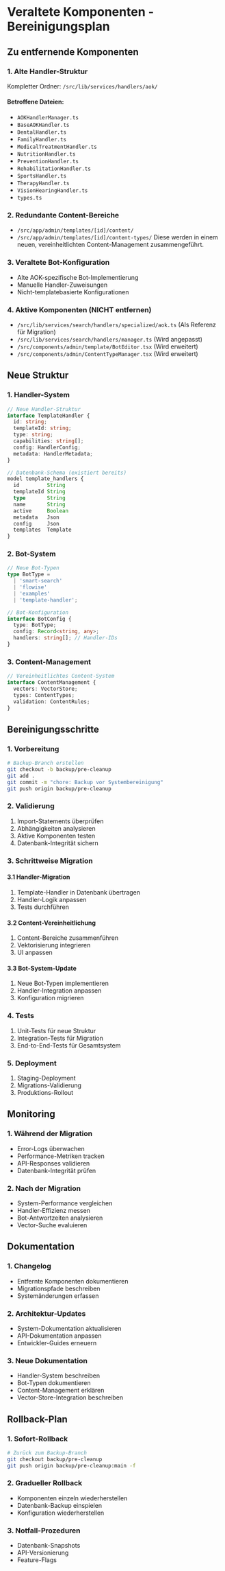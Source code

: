 # Veraltete Komponenten - Bereinigungsplan

## Zu entfernende Komponenten

### 1. Alte Handler-Struktur
Kompletter Ordner: `/src/lib/services/handlers/aok/`

#### Betroffene Dateien:
- `AOKHandlerManager.ts`
- `BaseAOKHandler.ts`
- `DentalHandler.ts`
- `FamilyHandler.ts`
- `MedicalTreatmentHandler.ts`
- `NutritionHandler.ts`
- `PreventionHandler.ts`
- `RehabilitationHandler.ts`
- `SportsHandler.ts`
- `TherapyHandler.ts`
- `VisionHearingHandler.ts`
- `types.ts`

### 2. Redundante Content-Bereiche
- `/src/app/admin/templates/[id]/content/`
- `/src/app/admin/templates/[id]/content-types/`
Diese werden in einem neuen, vereinheitlichten Content-Management zusammengeführt.

### 3. Veraltete Bot-Konfiguration
- Alte AOK-spezifische Bot-Implementierung
- Manuelle Handler-Zuweisungen
- Nicht-templatebasierte Konfigurationen

### 4. Aktive Komponenten (NICHT entfernen)
- `/src/lib/services/search/handlers/specialized/aok.ts` (Als Referenz für Migration)
- `/src/lib/services/search/handlers/manager.ts` (Wird angepasst)
- `/src/components/admin/template/BotEditor.tsx` (Wird erweitert)
- `/src/components/admin/ContentTypeManager.tsx` (Wird erweitert)

## Neue Struktur

### 1. Handler-System
```typescript
// Neue Handler-Struktur
interface TemplateHandler {
  id: string;
  templateId: string;
  type: string;
  capabilities: string[];
  config: HandlerConfig;
  metadata: HandlerMetadata;
}

// Datenbank-Schema (existiert bereits)
model template_handlers {
  id         String
  templateId String
  type       String
  name       String
  active     Boolean
  metadata   Json
  config     Json
  templates  Template
}
```

### 2. Bot-System
```typescript
// Neue Bot-Typen
type BotType = 
  | 'smart-search'
  | 'flowise'
  | 'examples'
  | 'template-handler';

// Bot-Konfiguration
interface BotConfig {
  type: BotType;
  config: Record<string, any>;
  handlers: string[]; // Handler-IDs
}
```

### 3. Content-Management
```typescript
// Vereinheitlichtes Content-System
interface ContentManagement {
  vectors: VectorStore;
  types: ContentTypes;
  validation: ContentRules;
}
```

## Bereinigungsschritte

### 1. Vorbereitung
```bash
# Backup-Branch erstellen
git checkout -b backup/pre-cleanup
git add .
git commit -m "chore: Backup vor Systembereinigung"
git push origin backup/pre-cleanup
```

### 2. Validierung
1. Import-Statements überprüfen
2. Abhängigkeiten analysieren
3. Aktive Komponenten testen
4. Datenbank-Integrität sichern

### 3. Schrittweise Migration

#### 3.1 Handler-Migration
1. Template-Handler in Datenbank übertragen
2. Handler-Logik anpassen
3. Tests durchführen

#### 3.2 Content-Vereinheitlichung
1. Content-Bereiche zusammenführen
2. Vektorisierung integrieren
3. UI anpassen

#### 3.3 Bot-System-Update
1. Neue Bot-Typen implementieren
2. Handler-Integration anpassen
3. Konfiguration migrieren

### 4. Tests
1. Unit-Tests für neue Struktur
2. Integration-Tests für Migration
3. End-to-End-Tests für Gesamtsystem

### 5. Deployment
1. Staging-Deployment
2. Migrations-Validierung
3. Produktions-Rollout

## Monitoring

### 1. Während der Migration
- Error-Logs überwachen
- Performance-Metriken tracken
- API-Responses validieren
- Datenbank-Integrität prüfen

### 2. Nach der Migration
- System-Performance vergleichen
- Handler-Effizienz messen
- Bot-Antwortzeiten analysieren
- Vector-Suche evaluieren

## Dokumentation

### 1. Changelog
- Entfernte Komponenten dokumentieren
- Migrationspfade beschreiben
- Systemänderungen erfassen

### 2. Architektur-Updates
- System-Dokumentation aktualisieren
- API-Dokumentation anpassen
- Entwickler-Guides erneuern

### 3. Neue Dokumentation
- Handler-System beschreiben
- Bot-Typen dokumentieren
- Content-Management erklären
- Vector-Store-Integration beschreiben

## Rollback-Plan

### 1. Sofort-Rollback
```bash
# Zurück zum Backup-Branch
git checkout backup/pre-cleanup
git push origin backup/pre-cleanup:main -f
```

### 2. Gradueller Rollback
- Komponenten einzeln wiederherstellen
- Datenbank-Backup einspielen
- Konfiguration wiederherstellen

### 3. Notfall-Prozeduren
- Datenbank-Snapshots
- API-Versionierung
- Feature-Flags 